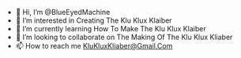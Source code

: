 - 👋 Hi, I’m @BlueEyedMachine
- 👀 I’m interested in Creating The Klu Klux Klaiber
- 🌱 I’m currently learning How To Make The Klu Klux Klaiber
- 💞️ I’m looking to collaborate on The Making Of The Klu Klux Kliaber
- 📫 How to reach me KluKluxKliaber@Gmail.Com

<!---
BlueEyedMachine/BlueEyedMachine is a ✨ special ✨ repository because its `README.md` (this file) appears on your GitHub profile.
You can click the Preview link to take a look at your changes.
--->
